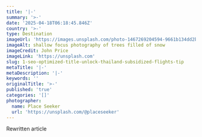 ```yaml
---
title: '|-'
summary: '>-'
date: '2025-04-18T06:18:45.846Z'
country: '>-'
type: Destination
imageUrl: 'https://images.unsplash.com/photo-1467269204594-9661b134dd2b'
imageAlt: shallow focus photography of trees filled of snow
imageCredit: John Price
imageLink: 'https://unsplash.com'
slug: 1-seo-optimized-title-unlock-thailand-subsidized-flights-tip
metaTitle: '|-'
metaDescription: '|-'
keywords: ''
originalTitle: '>-'
published: 'true'
categories: '[]'
photographer:
  name: Place Seeker
  url: 'https://unsplash.com/@placeseeker'
---
```








Rewritten article
